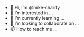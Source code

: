 - 👋 Hi, I’m @mike-charity
- 👀 I’m interested in ...
- 🌱 I’m currently learning ...
- 💞️ I’m looking to collaborate on ...
- 📫 How to reach me ...

<!---
mike-charity/mike-charity is a ✨ special ✨ repository because its `README.md` (this file) appears on your GitHub profile.
You can click the Preview link to take a look at your changes.
--->

